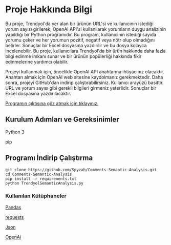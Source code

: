 # Proje Hakkında Bilgi
Bu proje, Trendyol'da yer alan bir ürünün URL'si ve kullanıcının istediği yorum sayısı girilerek, OpenAI API'si kullanılarak yorumların duygu analizinin yapıldığı bir Python programıdır. Bu program, kullanıcının istediği sayıda yorumu çeker ve her yorumun pozitif, negatif veya nötr olup olmadığını belirler. Sonuçlar bir Excel dosyasına yazdırılır ve bu dosya kolayca incelenebilir. Bu proje, kullanıcılara Trendyol'da bir ürün hakkında daha fazla bilgi edinme imkanı sunar ve bir ürünün popülerliği hakkında fikir edinmelerine yardımcı olabilir.

Projeyi kullanmak için, öncelikle OpenAI API anahtarına ihtiyacınız olacaktır. Anahtarı almak için OpenAI web sitesine kaydolmanız gerekmektedir. Daha sonra, projeyi GitHub'dan indirip çalıştırabilirsiniz. Kullanıcı arayüzü basittir. URL ve yorum sayısı gibi gerekli bilgileri girmeniz yeterlidir. Sonuçlar bir Excel dosyasına yazdırılacaktır.

[Programın çıktısına göz atmak için tıklayınız.](https://prnt.sc/15Rh4XA_infS)

## Kurulum Adımları ve Gereksinimler

Python 3

pip

## Programı İndirip Çalıştırma 

```
git clone https://github.com/Spyzah/Comments-Semantic-Analysis.git
cd Comments-Semantic-Analysis
pip install -r requirements.txt
python TrendyolSemanticAnalysis.py
```

### Kullanılan Kütüphaneler


[Pandas](https://github.com/pandas-dev/pandas)

[requests](https://github.com/psf/requests)

[Json](https://github.com/dpranke/pyjson5)

[OpenAi](https://github.com/openai/openai-python)



